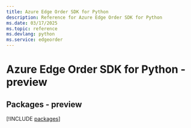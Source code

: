 ```yaml
---
title: Azure Edge Order SDK for Python
description: Reference for Azure Edge Order SDK for Python
ms.date: 03/17/2025
ms.topic: reference
ms.devlang: python
ms.service: edgeorder
---
```

# Azure Edge Order SDK for Python - preview
## Packages - preview
[!INCLUDE [packages](edge-order-index.md)]